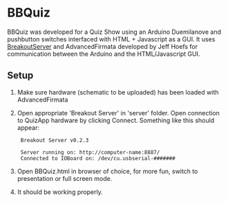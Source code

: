 BBQuiz
===================

BBQuiz was developed for a Quiz Show using an Arduino Duemilanove and pushbutton switches interfaced with HTML + Javascript as a GUI. It uses [BreakoutServer](https://github.com/soundanalogous/Breakout) and AdvancedFirmata developed by Jeff Hoefs for communication between the Arduino and the HTML/Javascript GUI.


Setup
------

1. Make sure hardware (schematic to be uploaded) has been loaded with AdvancedFirmata
2. Open appropriate 'Breakout Server' in 'server' folder. Open connection to QuizApp hardware by clicking Connect. Something like this should appear:

        Breakout Server v0.2.3
        
        Server running on: http://computer-name:8887/
        Connected to IOBoard on: /dev/cu.usbserial-#######


3. Open BBQuiz.html in browser of choice, for more fun, switch to presentation or full screen mode.
4. It should be working properly.
